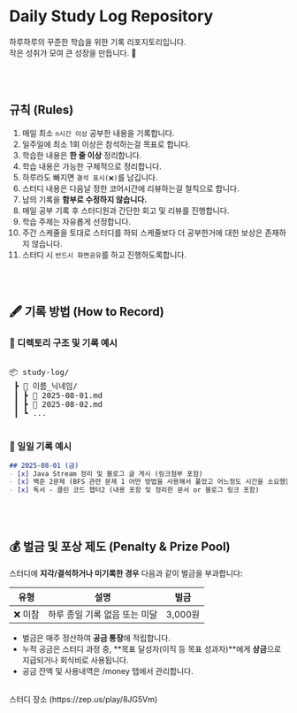 #  Daily Study Log Repository

하루하루의 꾸준한 학습을 위한 기록 리포지토리입니다.  
작은 성취가 모여 큰 성장을 만듭니다. 🧗

<br />
<br />

##  규칙 (Rules)

1. 매일 최소 `n시간 이상` 공부한 내용을 기록합니다.
2. 일주일에 최소 1회 이상은 참석하는걸 목표로 합니다.
3. 학습한 내용은 **한 줄 이상** 정리합니다.
4. 학습 내용은 가능한 구체적으로 정리합니다.
5. 하루라도 빠지면 `결석 표시(❌)`를 남깁니다.
6. 스터디 내용은 다음날 정한 코어시간에 리뷰하는걸 철칙으로 합니다.
7. 남의 기록을 **함부로 수정하지 않습니다.**
8. 매일 공부 기록 후 스터디원과 간단한 회고 및 리뷰를 진행합니다.
9. 학습 주제는 자유롭게 선정합니다.
10. 주간 스케줄을 토대로 스터디를 하되 스케줄보다 더 공부한거에 대한 보상은 존재하지 않습니다.
11. 스터디 시 `반드시 화면공유`를 하고 진행하도록합니다.


<br />
<br />

## 🖋️ 기록 방법 (How to Record)

### 📁 디렉토리 구조 및 기록 예시
<pre>

📦 study-log/
 ┣ 📂 이름_닉네임/
 ┃ ┣ 📜 2025-08-01.md
 ┃ ┣ 📜 2025-08-02.md
 ┃ ┗ ...

</pre>


### 📄 일일 기록 예시
```markdown
## 2025-08-01 (금)
- [x] Java Stream 정리 및 블로그 글 게시 (링크첨부 포함)
- [x] 백준 2문제 (BFS 관련 문제 1 어떤 방법을 사용해서 풀었고 어느정도 시간을 소요했는지.. , 완전탐색 문제 1 풀지 못함. 정답지를 봐서 결국 해결했고 어떤 아이디어가 없어서 풀지 못했음.
- [x] 독서 - 클린 코드 챕터2 (내용 포함 및 정리한 문서 or 블로그 링크 포함)
```

<br />
<br />


## 💰 벌금 및 포상 제도 (Penalty & Prize Pool)

스터디에 **지각/결석하거나 미기록한 경우** 다음과 같이 벌금을 부과합니다:

| 유형 | 설명 | 벌금 |
|------|------|------|
| ❌ 미참 | 하루 종일 기록 없음 또는 미달 | 3,000원 |

- 벌금은 매주 정산하여 **공금 통장**에 적립합니다.
- 누적 공금은 스터디 과정 중, **목표 달성자(이직 등 목표 성과자)**에게 **상금**으로 지급되거나 회식비로 사용됩니다.
- 공금 잔액 및 사용내역은 /money 탭에서 관리합니다.

<br />
스터디 장소 (https://zep.us/play/8JG5Vm)
